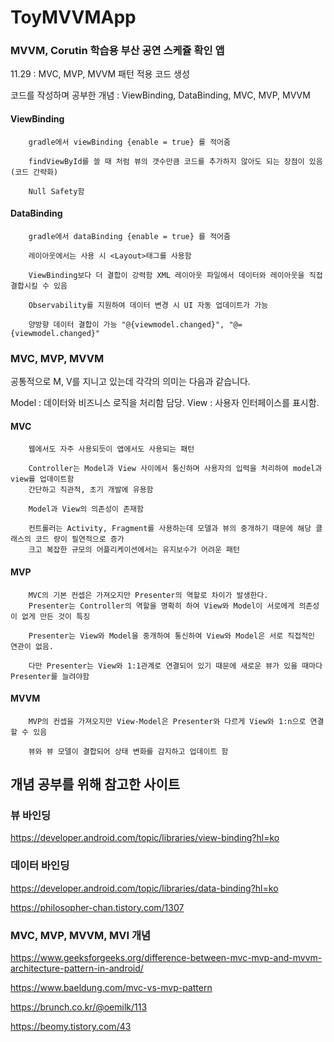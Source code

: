 # ToyMVVMApp
### MVVM, Corutin 학습용 부산 공연 스케쥴 확인 앱

11.29 : MVC, MVP, MVVM 패턴 적용 코드 생성

코드를 작성하며 공부한 개념 :
ViewBinding, DataBinding, MVC, MVP, MVVM

#### ViewBinding

        gradle에서 viewBinding {enable = true} 를 적어줌
        
        findViewById를 쓸 때 처럼 뷰의 갯수만큼 코드를 추가하지 않아도 되는 장점이 있음 (코드 간략화)
        
        Null Safety함
        
#### DataBinding

        gradle에서 dataBinding {enable = true} 를 적어줌
    
        레이아웃에서는 사용 시 <Layout>태그를 사용함
    
        ViewBinding보다 더 결합이 강력함 XML 레이아웃 파일에서 데이터와 레이아웃을 직접 결합시킬 수 있음
    
        Observability를 지원하여 데이터 변경 시 UI 자동 업데이트가 가능
    
        양방향 데이터 결합이 가능 "@{viewmodel.changed}", "@={viewmodel.changed}"

### MVC, MVP, MVVM 

공통적으로 M, V를 지니고 있는데 각각의 의미는 다음과 같습니다.

Model : 데이터와 비즈니스 로직을 처리함 담당.
View : 사용자 인터페이스를 표시함.

#### MVC
    
        웹에서도 자주 사용되듯이 앱에서도 사용되는 패턴

        Controller는 Model과 View 사이에서 통신하며 사용자의 입력을 처리하여 model과 view를 업데이트함
        간단하고 직관적, 초기 개발에 유용함

        Model과 View의 의존성이 존재함 

        컨트롤러는 Activity, Fragment를 사용하는데 모델과 뷰의 중개하기 때문에 해당 클래스의 코드 량이 필연적으로 증가
        크고 복잡한 규모의 어플리케이션에서는 유지보수가 어려운 패턴

#### MVP
    
        MVC의 기본 컨셉은 가져오지만 Presenter의 역할로 차이가 발생한다.
        Presenter는 Controller의 역할을 명확히 하여 View와 Model이 서로에게 의존성이 없게 만든 것이 특징
    
        Presenter는 View와 Model을 중개하여 통신하여 View와 Model은 서로 직접적인 연관이 없음.
    
        다만 Presenter는 View와 1:1관계로 연결되어 있기 때문에 새로운 뷰가 있을 때마다 Presenter를 늘려야함

#### MVVM
    
        MVP의 컨셉을 가져오지만 View-Model은 Presenter와 다르게 View와 1:n으로 연결할 수 있음
    
        뷰와 뷰 모델이 결합되어 상태 변화를 감지하고 업데이트 함


## 개념 공부를 위해 참고한 사이트
### 뷰 바인딩
https://developer.android.com/topic/libraries/view-binding?hl=ko

### 데이터 바인딩
https://developer.android.com/topic/libraries/data-binding?hl=ko

https://philosopher-chan.tistory.com/1307

### MVC, MVP, MVVM, MVI 개념
https://www.geeksforgeeks.org/difference-between-mvc-mvp-and-mvvm-architecture-pattern-in-android/

https://www.baeldung.com/mvc-vs-mvp-pattern

https://brunch.co.kr/@oemilk/113

https://beomy.tistory.com/43


